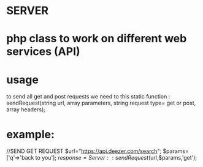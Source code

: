 # SERVER
# php class to work on different web services (API)

# usage
to send all get and post requests we need to this static function : sendRequest(string url, array parameters, string request type= get or post, array headers);

 # example: 
 
 //SEND GET REQUEST
 $url="https://api.deezer.com/search";
 $params=['q'=>'back to you'];
 $response=Server::sendRequest($url,$params,'get');

